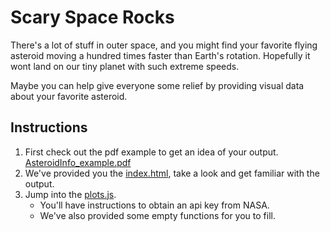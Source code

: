 # Scary Space Rocks
There's a lot of stuff in outer space, and you might find your favorite flying asteroid moving a hundred times faster than Earth's rotation. Hopefully it wont land on our tiny planet with such extreme speeds.

Maybe you can help give everyone some relief by providing visual data about your favorite asteroid.

## Instructions
1. First check out the pdf example to get an idea of your output. [AsteroidInfo_example.pdf](AsteroidInfo_example.pdf)
2. We've provided you the [index.html](unsolved/index.html), take a look and get familiar with the output.
3. Jump into the [plots.js](unsolved/plots.js). 
   * You'll have instructions to obtain an api key from NASA.
   * We've also provided some empty functions for you to fill.

